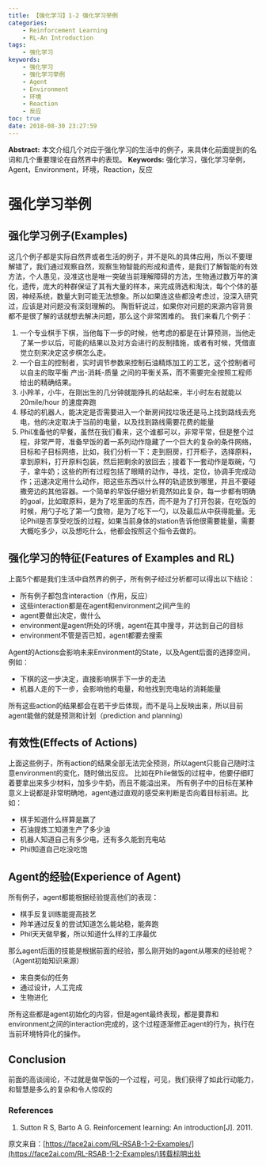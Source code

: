 ```yaml
---
title: 【强化学习】1-2 强化学习举例
categories:
    - Reinforcement Learning
    - RL-An Introduction
tags:
    - 强化学习
keywords:
    - 强化学习
    - 强化学习举例
    - Agent
    - Environment
    - 环境
    - Reaction
    - 反应
toc: true
date: 2018-08-30 23:27:59
---
```


**Abstract:** 本文介绍几个对应于强化学习的生活中的例子，来具体化前面提到的名词和几个重要理论在自然界中的表现。
**Keywords:** 强化学习，强化学习举例，Agent，Environment，环境，Reaction，反应

<!--more-->
# 强化学习举例
## 强化学习例子(Examples)
这几个例子都是实际自然界或者生活的例子，并不是RL的具体应用，所以不要理解错了，我们通过观察自然，观察生物智能的形成和遗传，是我们了解智能的有效方法，个人愚见，没准这也是唯一突破当前理解障碍的方法，生物通过数万年的演化，遗传，庞大的种群保证了其有大量的样本，来完成筛选和淘汰，每个个体的基因，神经系统，数量大到可能无法想象。所以如果连这些都没考虑过，没深入研究过，应该是对问题没有深刻理解的。
陶哲轩说过，如果你对问题的来源内容背景都不是很了解的话就想去解决问题，那么这个非常困难的。
我们来看几个例子：
1. 一个专业棋手下棋，当他每下一步的时候，他考虑的都是在计算预测，当他走了某一步以后，可能的结果以及对方会进行的反制措施，或者有时候，凭借直觉立刻来决定这步棋怎么走。
2. 一个自主的控制者，实时调节参数来控制石油精炼加工的工艺，这个控制者可以自主的取平衡 产出-消耗-质量 之间的平衡关系，而不需要完全按照工程师给出的精确结果。
3. 小羚羊，小牛，在刚出生的几分钟就能挣扎的站起来，半小时左右就能以20mile/hour 的速度奔跑
4. 移动的机器人，能决定是否需要进入一个新房间找垃圾还是马上找到路线去充电，他的决定取决于当前的电量，以及找到路线需要花费的能量
5. Phil准备他的早餐，虽然在我们看来，这个谁都可以，非常平常，但是整个过程，非常严苛，准备早饭的着一系列动作隐藏了一个巨大的复杂的条件网络，目标和子目标网络，比如，我们分析一下：走到厨房，打开柜子，选择原料，拿到原料，打开原料包装，然后把剩余的放回去；接着下一套动作是取碗，勺子，拿牛奶；这些的所有过程包括了眼睛的动作，寻找，定位，协调手完成动作；迅速决定用什么动作，把这些东西以什么样的轨迹放到哪里，并且不要碰撒旁边的其他容器。一个简单的早饭仔细分析竟然如此复杂，每一步都有明确的goal，比如取原料，是为了吃里面的东西，而不是为了打开包装，在吃饭的时候，用勺子吃了第一勺食物，是为了吃下一勺，以及最后从中获得能量。无论Phil是否享受吃饭的过程，如果当前身体的station告诉他很需要能量，需要大概吃多少，以及想吃什么，他都会按照这个指令去做的。



## 强化学习的特征(Features of Examples and RL)

上面5个都是我们生活中自然界的例子，所有例子经过分析都可以得出以下结论：
- 所有例子都包含interaction（作用，反应）
- 这些interaction都是在agent和environment之间产生的
- agent要做出决定，做什么
- environment是agent所处的环境，agent在其中搜寻，并达到自己的目标
- environment不管是否已知，agent都要去搜索

Agent的Actions会影响未来Environment的State，以及Agent后面的选择空间，例如：
- 下棋的这一步决定，直接影响棋手下一步的走法
- 机器人走的下一步，会影响他的电量，和他找到充电站的消耗能量

所有这些action的结果都会在若干步后体现，而不是马上反映出来，所以目前agent能做的就是预测和计划（prediction and planning）


## 有效性(Effects of Actions)
上面这些例子，所有action的结果全部无法完全预测，所以agent只能自己随时注意environment的变化，随时做出反应。
比如在Phile做饭的过程中，他要仔细盯着要拿出来多少材料，加多少牛奶，而且不能溢出来。
所有例子中的目标在某种意义上说都是非常明确地，agent通过直观的感受来判断是否向着目标前进。比如：
- 棋手知道什么样算是赢了
- 石油提炼工知道生产了多少油
- 机器人知道自己有多少电，还有多久能到充电站
- Phil知道自己吃没吃饱


## Agent的经验(Experience of Agent)
所有例子，agent都能根据经验提高他们的表现：
- 棋手反复训练能提高技艺
- 羚羊通过反复的尝试知道怎么能站稳，能奔跑
- Phil天天做早餐，所以知道什么样的工序最优

那么agent后面的技能是根据前面的经验，那么刚开始的agent从哪来的经验呢？（Agent初始知识来源）
- 来自类似的任务
- 通过设计，人工完成
- 生物进化

所有这些都是agent初始化的内容，但是agent最终表现，都是要靠和environment之间的interaction完成的，这个过程逐渐修正agent的行为，执行在当前环境特异化的操作。

## Conclusion
前面的高谈阔论，不过就是做早饭的一个过程，可见，我们获得了如此行动能力，和智慧是多么的复杂和令人惊叹的


### References
1. Sutton R S, Barto A G. Reinforcement learning: An introduction[J]. 2011.

原文来自：[https://face2ai.com/RL-RSAB-1-2-Examples/](https://face2ai.com/RL-RSAB-1-2-Examples/)转载标明出处
